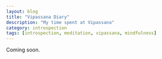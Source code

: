 ```yaml
---
layout: blog
title: "Vipassana Diary"
description: "My time spent at Vipassana"
category: introspection
tags: [introspection, meditation, vipassana, mindfulness]
---
```


Coming soon.
